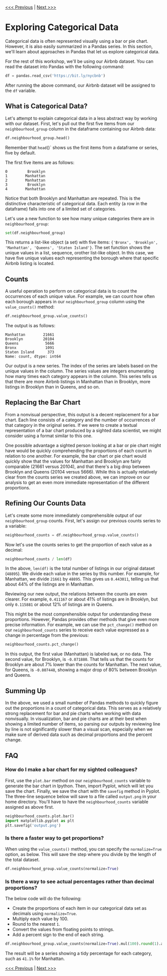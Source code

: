 [<<< Previous](representing_data.md) | [Next >>>](indexing.md)
# Exploring Categorical Data

Categorical data is often represented visually using a bar or pie chart. However, it is also easily summarized in a Pandas series. In this section, we'll learn about approaches in Pandas that let us explore categorical data.

For the rest of this workshop, we'll be using our Airbnb dataset. You can read the dataset into Pandas with the following command:

```python
df = pandas.read_csv('https://bit.ly/nycbnb')
```
After running the above command, our Airbnb dataset will be assigned to the `df` variable.

## What is Categorical Data?

Let's attempt to explain categorical data in a less abstract way by working with our dataset. First, let's pull out the first five items from our `neighbourhood_group` column in the dataframe containing our Airbnb data:

```python
df.neighbourhood_group.head()
```

Remember that `head`()` shows us the first items from a dataframe or series, five by default.

The first five items are as follows:

```
0         Brooklyn
1        Manhattan
2        Manhattan
3         Brooklyn
4        Manhattan
```

Notice that both Brooklyn and Manhattan are repeated. This is the distinctive characteristic of categorical data. Each entity (a row in the dataframe) falls into one of a limited set of categories.

Let's use a new function to see how many unique categories there are in `neighbourhood_group`:

```python
set(df.neighbourhood_group)
```

This returns a list-like object (a set) with five items: `{'Bronx', 'Brooklyn', 'Manhattan', 'Queens', 'Staten Island'}`. The set function shows the unique values in a list, sequence, orother list-like object. In this case, we have five unique values each representing the borough where that specific Airbnb listing is located.

## Counts

A useful operation to perform on categorical data is to count the occurrences of each unique value. For example, we can count how often each borough appears in our `neighbourhood_group` column using the `value_counts()` method:

```python
df.neighbourhood_group.value_counts()
```

The output is as follows:

```
Manhattan        21661
Brooklyn         20104
Queens            5666
Bronx             1091
Staten Island      373
Name: count, dtype: int64
```

Our output is a new series. The index of the series are labels based on the unique values in the column. The series values are integers enumerating how many times each category appears in the column. This series tells us that there are more Airbnb listings in Manhattan than in Brooklyn, more listings in Brooklyn than in Queens, and so on.

## Replacing the Bar Chart

From a nonvisual perspective, this output is a decent replacement for a bar chart. Each line consists of a category and the number of occurrences of that category in the original series. If we were to create a textual representation of a bar chart produced by a sighted data scientist, we might consider using a format similar to this one.

One possible advantage a sighted person looking at a bar or pie chart might have would be quickly comprehending the proportions of each count in relation to one another. For example, the bar chart or pie chart would quickly show that the values for Manhattan and Brooklyn are fairly comparable (21661 versus 20104), and that there's a big drop between Brooklyn and Queens (20104 versus 5666). While this is actually relatively clear from the counts series we created above, we can improve on our analysis to get an even more immediate representation of the different proportions.

## Refining Our Counts Data

Let's create some more immediately comprehensible output of our `neighbourhood_group` counts. First, let's assign our previous counts series to a variable:

```python
neighbourhood_counts = df.neighbourhood_group.value_counts()
```

Now let's use the counts series to get the proportion of each value as a decimal:

```python
neighbourhood_counts / len(df)
```

In the above, `len(df)` is the total number of listings in our original dataset (`48895`). We divide each value in the series by this number. For example, for Manhattan, we divide `21661` by `48895`. This gives us `0.443011`, telling us that about 44% of the listings are in Manhattan. 

Reviewing our new output, the relations between the counts are even clearer. For example, `0.411167` or about 41% of listings are in Brooklyn, but only `0.115881` or about 12% of listings are in Queens.

This might be the most comprehensible output for understanding these proportions. However, Pandas provides other methods that give even more precise information. For example, we can use the `pct_change()` method on our `neighbourhood_counts` series to receive each value expressed as a change in percentage from the previous:

```python
neighbourhood_counts.pct_change()
```

In this output, the first value (Manhattan) is labeled `NaN`, or no data. The second value, for Brooklyn, is `-0.071880`. That tells us that the counts for Brooklyn are about 7% lower than the counts for Manhattan. The next value, for Queens, is `-0.807448`, showing a major drop of 80% between Brooklyn and Queens.

## Summing Up

In the above, we used a small number of Pandas methods to quickly figure out the proportions in a count of categorical data. This serves as a relatively strong replacement for bar and pie charts when working with data nonvisually. In visualization, bar and pie charts are at their best when showing a limited number of items, so parsing our outputs by reviewing line by line is not significantly slower than a visual scan, especially when we make sure of derived data such as decimal proportions and the percent change.

## FAQ

### How do I make a bar chart for my sighted colleagues?

First, use the `plot.bar` method on our `neighbourhood_counts` variable to generate the bar chart in Ipython. Then, import Pyplot, which will let you save the chart. Finally, we save the chart with the `savefig` method in Pyplot. The three-line sequence below will save to a file called `output.png` in your home directory. You'll have to have the `neighbourhood_counts` variable assigned as above first.

```python
neighbourhood_counts.plot.bar()
import matplotlib.pyplot as plt
plt.savefig('output.png')
```

### Is there a faster way to get proportions?

When using the `value_counts()` method, you can specify the `normalize=True` option, as below. This will save the step where you divide by the length of the total dataset.

```python
df.neighbourhood_group.value_counts(normalize=True)
```

### Is there a way to see actual percentages rather than decimal proportions?

The below code will do the following:

- Create the proportions of each item in our categorical data set as decimals using `normalize=True`.
- Multiply each value by 100.
- Round to the nearest `1`.
- Convert the values from floating points to strings.
- Add a percent sign to the end of each string.

```python
df.neighbourhood_group.value_counts(normalize=True).mul(100).round(1).astype('str') + '%'
```

The result will be a series showing a tidy percentage for each category, such as  `41.1%` for Manhattan.

[<<< Previous](representing_data.md) | [Next >>>](indexing.md)
